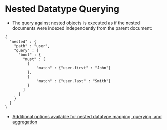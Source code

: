 # Nested Datatype Querying #

* The query against nested objects is executed as if the nested documents were indexed independently from the parent document:
```
{
  "nested" : {
    "path" : "user",
    "query" : {
      "bool" : {
        "must" : [
          {
              "match" : {"user.first" : "John"}
          },
          {
              "match" : {"user.last" : "Smith"}
          }
        ]
      }
    }
  }
}
```
* <a href="https://www.elastic.co/guide/en/elasticsearch/reference/2.4/nested.html" target="_blank">Additional options available for nested datatype mapping, querying, and aggregation<a>
